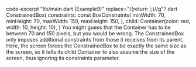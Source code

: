 code-excerpt "lib/main.dart (Example9)" replace="/(return |;)//g"?
dart
ConstrainedBox(
  constraints: const BoxConstraints(
    minWidth: 70,
    minHeight: 70,
    maxWidth: 150,
    maxHeight: 150,
  ),
  child: Container(color: red, width: 10, height: 10),
)
You might guess that the Container has to be
between 70 and 150 pixels, but you would be wrong.
The ConstrainedBox only imposes additional constraints
from those it receives from its parent.
Here, the screen forces the ConstrainedBox to be exactly
the same size as the screen, so it tells its child Container
to also assume the size of the screen, thus ignoring its
constraints parameter.
